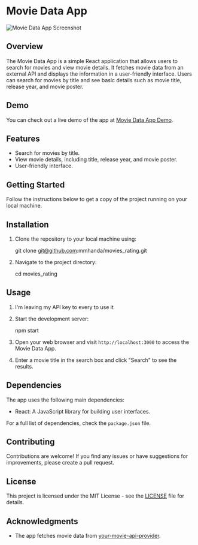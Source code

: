 # Movie Data App

![Movie Data App Screenshot](https://cdn.discordapp.com/attachments/1129193660978835517/1137250676091650148/Screenshot_from_2023-08-05_06-06-39.png)

## Overview

The Movie Data App is a simple React application that allows users to search for movies and view movie details. It fetches movie data from an external API and displays the information in a user-friendly interface. Users can search for movies by title and see basic details such as movie title, release year, and movie poster.


## Demo

You can check out a live demo of the app at [Movie Data App Demo](https://mmhanda.github.io/Movies-Rating/).

## Features

- Search for movies by title.
- View movie details, including title, release year, and movie poster.
- User-friendly interface.

## Getting Started

Follow the instructions below to get a copy of the project running on your local machine.

## Installation

1. Clone the repository to your local machine using:

    git clone git@github.com:mmhanda/movies_rating.git


2. Navigate to the project directory:

    cd movies_rating


## Usage

1. I'm leaving my API key to every to use it

2. Start the development server:

    npm start

3. Open your web browser and visit `http://localhost:3000` to access the Movie Data App.

4. Enter a movie title in the search box and click "Search" to see the results.

## Dependencies

The app uses the following main dependencies:

- React: A JavaScript library for building user interfaces.

For a full list of dependencies, check the `package.json` file.

## Contributing

Contributions are welcome! If you find any issues or have suggestions for improvements, please create a pull request.

## License

This project is licensed under the MIT License - see the [LICENSE](./LICENSE) file for details.

## Acknowledgments

- The app fetches movie data from [your-movie-api-provider](https://www.omdbapi.com/).

